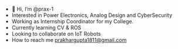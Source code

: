 - 👋 Hi, I’m @prax-1
- Interested in Power Electronics, Analog Design and CyberSecurity
- Working as Internship Coordinator for my College.
- Currently learning CV & ROS
- Looking to collaborate on IoT Robots
- How to reach me prakhargupta1811@gmail.com

<!---
prax-1/prax-1 is a ✨ special ✨ repository because its `README.md` (this file) appears on your GitHub profile.
You can click the Preview link to take a look at your changes.
--->
